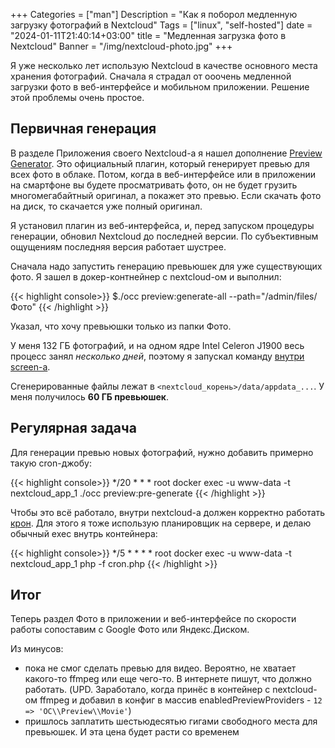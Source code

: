 +++
Categories = ["man"]
Description = "Как я поборол медленную загрузку фотографий в Nextcloud"
Tags = ["linux", "self-hosted"]
date = "2024-01-11T21:40:14+03:00"
title = "Медленная загрузка фото в Nextcloud"
Banner = "/img/nextcloud-photo.jpg"
+++

Я уже несколько лет использую Nextcloud в качестве основного места хранения фотографий. Сначала я страдал от ооочень медленной загрузки фото в веб-интерфейсе и мобильном приложении. Решение этой проблемы очень простое.

<!--more-->
## Первичная генерация

В разделе Приложения своего Nextcloud-а я нашел дополнение [Preview Generator](https://github.com/nextcloud/previewgenerator). Это официальный плагин, который генерирует превью для всех фото в облаке. Потом, когда в веб-интерфейсе или в приложении на смартфоне вы будете просматривать фото, он не будет грузить многомегабайтный оригинал, а покажет это превью. Если скачать фото на диск, то скачается уже полный оригинал. 

Я установил плагин из веб-интерфейса, и, перед запуском процедуры генерации, обновил Nextcloud до последней версии. По субъективным ощущениям последняя версия работает шустрее.

Сначала надо запустить генерацию превьюшек для уже существующих фото. Я зашел в докер-контнейнер с nextcloud-ом и выполнил:

{{< highlight console>}}
$./occ preview:generate-all --path="/admin/files/Фото"
{{< /highlight >}}

Указал, что хочу превьюшки только из папки Фото.

У меня 132 ГБ фотографий, и на одном ядре Intel Celeron J1900 весь процесс занял *несколько дней*, поэтому я запускал команду [внутри screen-а](/post/screen-cheatsheet/).

Сгенерированные файлы лежат в `<nextcloud_корень>/data/appdata_...`. У меня получилось **60 ГБ превьюшек**. 

## Регулярная задача

Для генерации превью новых фотографий, нужно добавить примерно такую cron-джобу:

{{< highlight console>}}
*/20 * * * root docker exec -u www-data -t nextcloud_app_1 ./occ preview:pre-generate
{{< /highlight >}}

Чтобы это всё работало, внутри nextcloud-а должен корректно работать [крон](https://docs.nextcloud.com/server/latest/admin_manual/configuration_server/background_jobs_configuration.html). Для этого я тоже использую планировщик на сервере, и делаю обычный exec внутрь контейнера:

{{< highlight console>}}
*/5 * * * * root docker exec -u www-data -t nextcloud_app_1 php -f cron.php
{{< /highlight >}}

## Итог

Теперь раздел Фото в приложении и веб-интерфейсе по скорости работы сопоставим с Google Фото или Яндекс.Диском. 

Из минусов: 
* пока не смог сделать превью для видео. Вероятно, не хватает какого-то ffmpeg или еще чего-то. В интернете пишут, что должно работать. (UPD. Заработало, когда принёс в контейнер с nextcloud-ом ffmpeg и добавил в конфиг в массив enabledPreviewProviders - `12 => 'OC\\Preview\\Movie'`)
* пришлось заплатить шестьюдесятью гигами свободного места для превьюшек. И эта цена будет расти со временем


